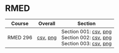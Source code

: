 # RMED

| Course | Overall | Section |
| ------ | ------- | ------- |
| RMED 296 | [csv](https://github.com/UCSD-Historical-Enrollment-Data/2024Winter/blob/main/overall/RMED%20296.csv), [png](https://raw.githubusercontent.com/UCSD-Historical-Enrollment-Data/2024Winter/main/plot_overall/RMED%20296.png) | Section 001: [csv](https://github.com/UCSD-Historical-Enrollment-Data/2024Winter/blob/main/section/RMED%20296_001.csv), [png](https://raw.githubusercontent.com/UCSD-Historical-Enrollment-Data/2024Winter/main/plot_section/RMED%20296_001.png)<br>Section 002: [csv](https://github.com/UCSD-Historical-Enrollment-Data/2024Winter/blob/main/section/RMED%20296_002.csv), [png](https://raw.githubusercontent.com/UCSD-Historical-Enrollment-Data/2024Winter/main/plot_section/RMED%20296_002.png)<br>Section 003: [csv](https://github.com/UCSD-Historical-Enrollment-Data/2024Winter/blob/main/section/RMED%20296_003.csv), [png](https://raw.githubusercontent.com/UCSD-Historical-Enrollment-Data/2024Winter/main/plot_section/RMED%20296_003.png) |
